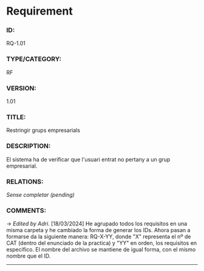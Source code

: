 # Requirement

### ID:
RQ-1.01
### TYPE/CATEGORY:
RF
### VERSION:
1.01
### TITLE:
Restringir grups empresarials
### DESCRIPTION:
El sistema ha de verificar que l'usuari entrat no pertany a un grup empresarial.
### RELATIONS:
*Sense completar (pending)*
### COMMENTS:
&rarr; *Edited by Adri.* [18/03/2024] He agrupado todos los requisitos en una misma carpeta y he cambiado la forma de generar los IDs. Ahora pasan a formarse da la siguiente manera: RQ-X-YY, donde "X" representa el nº de CAT (dentro del enunciado de la practica) y "YY" en orden, los requisitos en específico. El nombre del archivo se mantiene de igual forma, con el mismo nombre que el ID. 

---
